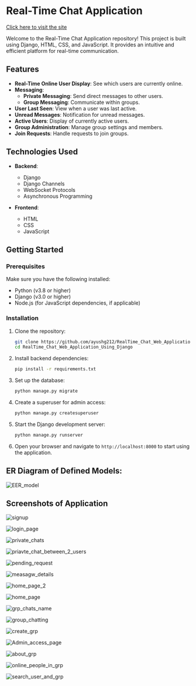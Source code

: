 # Real-Time Chat Application
[Click here to visit the site](https://aayush22002.el.r.appspot.com/)

Welcome to the Real-Time Chat Application repository! This project is built using Django, HTML, CSS, and JavaScript. It provides an intuitive and efficient platform for real-time communication.

## Features

- **Real-Time Online User Display**: See which users are currently online.
- **Messaging**:
  - **Private Messaging**: Send direct messages to other users.
  - **Group Messaging**: Communicate within groups.
- **User Last Seen**: View when a user was last active.
- **Unread Messages**: Notification for unread messages.
- **Active Users**: Display of currently active users.
- **Group Administration**: Manage group settings and members.
- **Join Requests**: Handle requests to join groups.

## Technologies Used

- **Backend**:
  - Django
  - Django Channels
  - WebSocket Protocols
  - Asynchronous Programming

- **Frontend**:
  - HTML
  - CSS
  - JavaScript

## Getting Started

### Prerequisites

Make sure you have the following installed:

- Python (v3.8 or higher)
- Django (v3.0 or higher)
- Node.js (for JavaScript dependencies, if applicable)

### Installation

1. Clone the repository:

    ```bash
    git clone https://github.com/ayushg212/RealTime_Chat_Web_Application_Using_Django.git 
    cd RealTime_Chat_Web_Application_Using_Django
    ```

2. Install backend dependencies:

    ```bash
    pip install -r requirements.txt
    ```

3. Set up the database:

    ```bash
    python manage.py migrate
    ```

4. Create a superuser for admin access:

    ```bash
    python manage.py createsuperuser
    ```

5. Start the Django development server:

    ```bash
    python manage.py runserver
    ```

6. Open your browser and navigate to `http://localhost:8000` to start using the application.

## ER Diagram of Defined Models:
![EER_model](https://github.com/user-attachments/assets/e17a1137-4de5-4253-97c5-061b44e0fe34)

## Screenshots of Application

![signup](https://github.com/user-attachments/assets/cf23850d-cdf0-4a5b-8e08-ed545b9d6360)

![login_page](https://github.com/user-attachments/assets/fb638643-ce5a-4afe-9ad9-f5b1d5430cf2)

![private_chats](https://github.com/user-attachments/assets/e4c88be2-4a2b-466f-b5dd-8df3908df122)

![priavte_chat_between_2_users](https://github.com/user-attachments/assets/e4fcf3a0-e600-477e-b019-5d849f16653c)

![pending_request](https://github.com/user-attachments/assets/0f4ab06a-b613-4a64-86c4-d0f970fb3539)

![measagw_details](https://github.com/user-attachments/assets/46063d2c-003c-45e8-ae70-2415efd83a4a)

![home_page_2](https://github.com/user-attachments/assets/b74aef0c-b292-4609-8aa9-e96b36c354c7)

![home_page](https://github.com/user-attachments/assets/c44be5e2-9fa6-4108-8443-fc48cc5c2119)

![grp_chats_name](https://github.com/user-attachments/assets/19b2afcb-507f-4d97-9d9e-c154619593fd)

![group_chatting](https://github.com/user-attachments/assets/cd605c63-bfda-41ed-ac44-95a479b90883)

![create_grp](https://github.com/user-attachments/assets/e46b66dd-1ad9-498b-9215-70feb2719a6d)

![Admin_access_page](https://github.com/user-attachments/assets/547ddeb5-ae9d-4a02-9bde-40dc8e20e858)

![about_grp](https://github.com/user-attachments/assets/0eff76e0-ab24-4f5d-a08c-39c6a74dc5d1)

![online_people_in_grp](https://github.com/user-attachments/assets/28e5870f-6f03-46b4-9063-fb3888a3b77d)

![search_user_and_grp](https://github.com/user-attachments/assets/f593cf03-6a8e-405c-a8a4-44bc87fb98bf)

